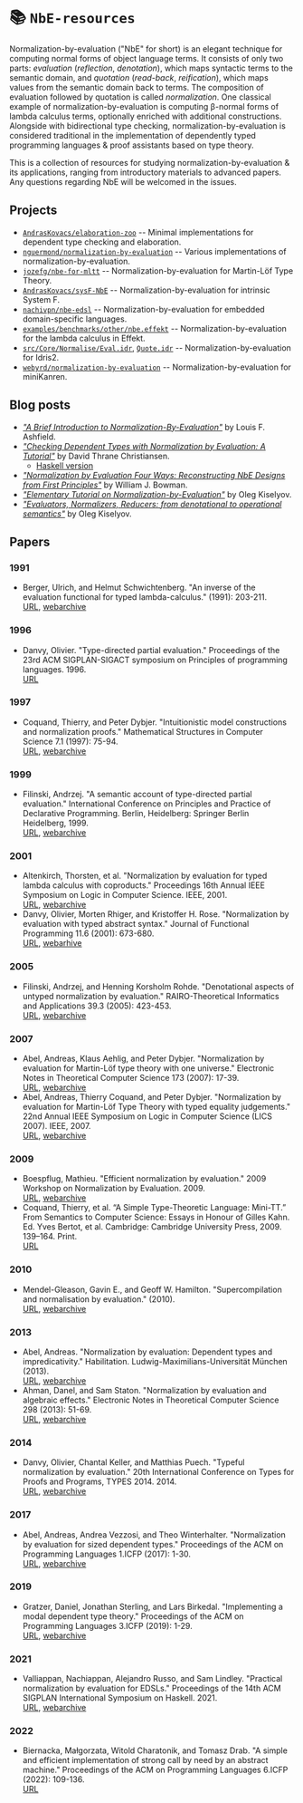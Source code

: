 # 📚 `NbE-resources`

Normalization-by-evaluation ("NbE" for short) is an elegant technique for computing normal forms of object language terms. It consists of only two parts: _evaluation_ (_reflection_, _denotation_), which maps syntactic terms to the semantic domain, and _quotation_ (_read-back_, _reification_), which maps values from the semantic domain back to terms. The composition of evaluation followed by quotation is called _normalization_. One classical example of normalization-by-evaluation is computing β-normal forms of lambda calculus terms, optionally enriched with additional constructions. Alongside with bidirectional type checking, normalization-by-evaluation is considered traditional in the implementation of dependently typed programming languages & proof assistants based on type theory.

This is a collection of resources for studying normalization-by-evaluation & its applications, ranging from introductory materials to advanced papers. Any questions regarding NbE will be welcomed in the issues.

## Projects

 - [`AndrasKovacs/elaboration-zoo`](https://github.com/AndrasKovacs/elaboration-zoo) -- Minimal implementations for dependent type checking and elaboration.
 - [`nguermond/normalization-by-evaluation`](https://github.com/nguermond/normalization-by-evaluation) -- Various implementations of normalization-by-evaluation.
 - [`jozefg/nbe-for-mltt`](https://github.com/jozefg/nbe-for-mltt) -- Normalization-by-evaluation for Martin-Löf Type Theory.
 - [`AndrasKovacs/sysF-NbE`](https://github.com/AndrasKovacs/sysF-NbE) -- Normalization-by-evaluation for intrinsic System F.
 - [`nachivpn/nbe-edsl`](https://github.com/nachivpn/nbe-edsl) -- Normalization-by-evaluation for embedded domain-specific languages.
 - [`examples/benchmarks/other/nbe.effekt`](https://github.com/effekt-lang/effekt/blob/master/examples/benchmarks/other/nbe.effekt) -- Normalization-by-evaluation for the lambda calculus in Effekt.
 - [`src/Core/Normalise/Eval.idr`](https://github.com/idris-lang/Idris2/blob/main/src/Core/Normalise/Eval.idr), [`Quote.idr`](https://github.com/idris-lang/Idris2/blob/main/src/Core/Normalise/Quote.idr) -- Normalization-by-evaluation for Idris2.
 - [`webyrd/normalization-by-evaluation`](https://github.com/webyrd/normalization-by-evaluation) -- Normalization-by-evaluation for miniKanren.

## Blog posts

 - [_"A Brief Introduction to Normalization-By-Evaluation"_](https://gist.github.com/etiams/7fbb66a46b2a43be908ccd4015d00fb9) by Louis F. Ashfield.
 - [_"Checking Dependent Types with Normalization by Evaluation: A Tutorial"_](https://davidchristiansen.dk/tutorials/nbe/) by David Thrane Christiansen.
   - [Haskell version](https://davidchristiansen.dk/tutorials/implementing-types-hs.pdf)
 - [_"Normalization by Evaluation Four Ways: Reconstructing NbE Designs from First Principles"_](https://williamjbowman.com/tmp/nbe-four-ways/) by William J. Bowman.
 - [_"Elementary Tutorial on Normalization-by-Evaluation"_](https://okmij.org/ftp/tagless-final/NBE.html) by Oleg Kiselyov.
 - [_"Evaluators, Normalizers, Reducers: from denotational to operational semantics"_](https://okmij.org/ftp/tagless-final/semantics.html) by Oleg Kiselyov.

## Papers

### 1991

 - Berger, Ulrich, and Helmut Schwichtenberg. "An inverse of the evaluation functional for typed lambda-calculus." (1991): 203-211.
   <br>[URL](https://epub.ub.uni-muenchen.de/4261/1/4261.pdf), [webarchive](http://web.archive.org/web/20250628221736/https://epub.ub.uni-muenchen.de/4261/1/4261.pdf)

### 1996

 - Danvy, Olivier. "Type-directed partial evaluation." Proceedings of the 23rd ACM SIGPLAN-SIGACT symposium on Principles of programming languages. 1996.
   <br>[URL](https://dl.acm.org/doi/pdf/10.1145/237721.237784)

### 1997

 - Coquand, Thierry, and Peter Dybjer. "Intuitionistic model constructions and normalization proofs." Mathematical Structures in Computer Science 7.1 (1997): 75-94.
   <br>[URL](http://www.cs.ru.nl/~herman/PUBS/NijmegenTypes.pdf#page=95), [webarchive](http://web.archive.org/web/20240420151416/http://www.cs.ru.nl/~herman/PUBS/NijmegenTypes.pdf#page=95)

### 1999

 - Filinski, Andrzej. "A semantic account of type-directed partial evaluation." International Conference on Principles and Practice of Declarative Programming. Berlin, Heidelberg: Springer Berlin Heidelberg, 1999.
   <br>[URL](https://www.brics.dk/RS/99/17/BRICS-RS-99-17.pdf), [webarchive](http://web.archive.org/web/20240416214621/https://www.brics.dk/RS/99/17/BRICS-RS-99-17.pdf)

### 2001

 - Altenkirch, Thorsten, et al. "Normalization by evaluation for typed lambda calculus with coproducts." Proceedings 16th Annual IEEE Symposium on Logic in Computer Science. IEEE, 2001.
   <br>[URL](https://people.cs.nott.ac.uk/psztxa/publ/lics01.pdf), [webarchive](http://web.archive.org/web/20250628220136/https://people.cs.nott.ac.uk/psztxa/publ/lics01.pdf)
 - Danvy, Olivier, Morten Rhiger, and Kristoffer H. Rose. "Normalization by evaluation with typed abstract syntax." Journal of Functional Programming 11.6 (2001): 673-680.
   <br>[URL](https://www.brics.dk/RS/01/16/BRICS-RS-01-16.pdf), [webarhive](http://web.archive.org/web/20250310141725/https://www.brics.dk/RS/01/16/BRICS-RS-01-16.pdf)

### 2005

 - Filinski, Andrzej, and Henning Korsholm Rohde. "Denotational aspects of untyped normalization by evaluation." RAIRO-Theoretical Informatics and Applications 39.3 (2005): 423-453.
   <br>[URL](https://www.numdam.org/item/10.1051/ita:2005026.pdf), [webarchive](http://web.archive.org/web/20240415161150/http://www.numdam.org/item/10.1051/ita:2005026.pdf)

### 2007

 - Abel, Andreas, Klaus Aehlig, and Peter Dybjer. "Normalization by evaluation for Martin-Löf type theory with one universe." Electronic Notes in Theoretical Computer Science 173 (2007): 17-39.
   <br>[URL](https://www.cse.chalmers.se/~peterd/papers/NbeMLTT.pdf), [webarchive](http://web.archive.org/web/20240420045941/https://www.cse.chalmers.se/~peterd/papers/NbeMLTT.pdf)
 - Abel, Andreas, Thierry Coquand, and Peter Dybjer. "Normalization by evaluation for Martin-Löf Type Theory with typed equality judgements." 22nd Annual IEEE Symposium on Logic in Computer Science (LICS 2007). IEEE, 2007.
   <br>[URL](https://www.cse.chalmers.se/~peterd/papers/NbeMLTTEqualityJudgements.pdf), [webarchive](http://web.archive.org/save/https://www.cse.chalmers.se/~peterd/papers/NbeMLTTEqualityJudgements.pdf)

### 2009

 - Boespflug, Mathieu. "Efficient normalization by evaluation." 2009 Workshop on Normalization by Evaluation. 2009.
   <br>[URL](https://inria.hal.science/inria-00434283/document), [webarchive](http://web.archive.org/web/20250628215519/https://inria.hal.science/inria-00434283/document)
 - Coquand, Thierry, et al. “A Simple Type-Theoretic Language: Mini-TT.” From Semantics to Computer Science: Essays in Honour of Gilles Kahn. Ed. Yves Bertot, et al. Cambridge: Cambridge University Press, 2009. 139–164. Print.
    <br>[URL](https://scispace.com/pdf/a-simple-type-theoretic-language-mini-tt-wfbf2kd6qm.pdf)

### 2010

 - Mendel-Gleason, Gavin E., and Geoff W. Hamilton. "Supercompilation and normalisation by evaluation." (2010).
   <br>[URL](http://meta2010.pereslavl.ru/accepted-papers/meta2010-Gavin-Mendel-Gleason-Geoff-Hamilton.pdf), [webarchive](http://web.archive.org/web/20250512144830/http://meta2010.pereslavl.ru/accepted-papers/meta2010-Gavin-Mendel-Gleason-Geoff-Hamilton.pdf)

### 2013

 - Abel, Andreas. "Normalization by evaluation: Dependent types and impredicativity." Habilitation. Ludwig-Maximilians-Universität München (2013).
   <br>[URL](https://www.cse.chalmers.se/~abela/habil.pdf), [webarchive](http://web.archive.org/web/20250616055205/https://www.cse.chalmers.se/~abela/habil.pdf)
 - Ahman, Danel, and Sam Staton. "Normalization by evaluation and algebraic effects." Electronic Notes in Theoretical Computer Science 298 (2013): 51-69.
   <br>[URL](https://danel.ahman.ee/papers/mfps13.pdf), [webarchive](http://web.archive.org/web/20240524043112/https://danel.ahman.ee/papers/mfps13.pdf)

### 2014

 - Danvy, Olivier, Chantal Keller, and Matthias Puech. "Typeful normalization by evaluation." 20th International Conference on Types for Proofs and Programs, TYPES 2014. 2014.
   <br>[URL](https://inria.hal.science/hal-01397929/file/types14.pdf), [webarchive](http://web.archive.org/web/20250628220318/https://inria.hal.science/hal-01397929/file/types14.pdf)

### 2017

 - Abel, Andreas, Andrea Vezzosi, and Theo Winterhalter. "Normalization by evaluation for sized dependent types." Proceedings of the ACM on Programming Languages 1.ICFP (2017): 1-30.
   <br>[URL](https://dl.acm.org/doi/pdf/10.1145/3110277), [webarchive](http://web.archive.org/web/20250628215415/https://dl.acm.org/doi/pdf/10.1145/3110277)

### 2019

 - Gratzer, Daniel, Jonathan Sterling, and Lars Birkedal. "Implementing a modal dependent type theory." Proceedings of the ACM on Programming Languages 3.ICFP (2019): 1-29.
   <br>[URL](http://www.danielgratzer.com/papers/2019-implementing-modal-dependent-type-theory.pdf), [webarchive](http://web.archive.org/web/20241214000208/https://www.danielgratzer.com/papers/2019-implementing-modal-dependent-type-theory.pdf)

### 2021

 - Valliappan, Nachiappan, Alejandro Russo, and Sam Lindley. "Practical normalization by evaluation for EDSLs." Proceedings of the 14th ACM SIGPLAN International Symposium on Haskell. 2021.
   <br>[URL](https://www.cse.chalmers.se/~russo/publications_files/haskell21.pdf), [webarchive](http://web.archive.org/web/20241119110900/https://www.cse.chalmers.se/~russo/publications_files/haskell21.pdf)

### 2022

 - Biernacka, Małgorzata, Witold Charatonik, and Tomasz Drab. "A simple and efficient implementation of strong call by need by an abstract machine." Proceedings of the ACM on Programming Languages 6.ICFP (2022): 109-136.
   <br>[URL](https://dl.acm.org/doi/pdf/10.1145/3549822)
